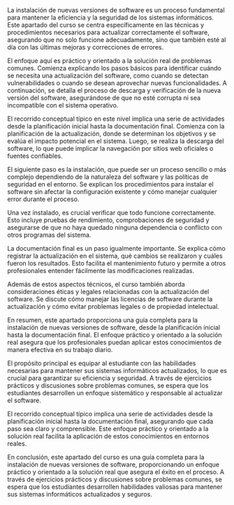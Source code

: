 La instalación de nuevas versiones de software es un proceso fundamental para mantener la eficiencia y la seguridad de los sistemas informáticos. Este apartado del curso se centra específicamente en las técnicas y procedimientos necesarios para actualizar correctamente el software, asegurando que no solo funcione adecuadamente, sino que también esté al día con las últimas mejoras y correcciones de errores.

El enfoque aquí es práctico y orientado a la solución real de problemas comunes. Comienza explicando los pasos básicos para identificar cuándo se necesita una actualización del software, como cuando se detectan vulnerabilidades o cuando se desean aprovechar nuevas funcionalidades. A continuación, se detalla el proceso de descarga y verificación de la nueva versión del software, asegurándose de que no esté corrupta ni sea incompatible con el sistema operativo.

El recorrido conceptual típico en este nivel implica una serie de actividades desde la planificación inicial hasta la documentación final. Comienza con la planificación de la actualización, donde se determinan los objetivos y se evalúa el impacto potencial en el sistema. Luego, se realiza la descarga del software, lo que puede implicar la navegación por sitios web oficiales o fuentes confiables.

El siguiente paso es la instalación, que puede ser un proceso sencillo o más complejo dependiendo de la naturaleza del software y las políticas de seguridad en el entorno. Se explican los procedimientos para instalar el software sin afectar la configuración existente y cómo manejar cualquier error durante el proceso.

Una vez instalado, es crucial verificar que todo funcione correctamente. Esto incluye pruebas de rendimiento, comprobaciones de seguridad y asegurarse de que no haya quedado ninguna dependencia o conflicto con otros programas del sistema.

La documentación final es un paso igualmente importante. Se explica cómo registrar la actualización en el sistema, qué cambios se realizaron y cuáles fueron los resultados. Esto facilita el mantenimiento futuro y permite a otros profesionales entender fácilmente las modificaciones realizadas.

Además de estos aspectos técnicos, el curso también aborda consideraciones éticas y legales relacionadas con la actualización del software. Se discute cómo manejar las licencias de software durante la actualización y cómo evitar problemas legales o de propiedad intelectual.

En resumen, este apartado proporciona una guía completa para la instalación de nuevas versiones de software, desde la planificación inicial hasta la documentación final. El enfoque práctico y orientado a la solución real asegura que los profesionales puedan aplicar estos conocimientos de manera efectiva en su trabajo diario.

El propósito principal es equipar al estudiante con las habilidades necesarias para mantener sus sistemas informáticos actualizados, lo que es crucial para garantizar su eficiencia y seguridad. A través de ejercicios prácticos y discusiones sobre problemas comunes, se espera que los estudiantes desarrollen un enfoque sistemático y responsable al actualizar el software.

El recorrido conceptual típico implica una serie de actividades desde la planificación inicial hasta la documentación final, asegurando que cada paso sea claro y comprensible. Este enfoque práctico y orientado a la solución real facilita la aplicación de estos conocimientos en entornos reales.

En conclusión, este apartado del curso es una guía completa para la instalación de nuevas versiones de software, proporcionando un enfoque práctico y orientado a la solución real que asegura el éxito en el proceso. A través de ejercicios prácticos y discusiones sobre problemas comunes, se espera que los estudiantes desarrollen habilidades valiosas para mantener sus sistemas informáticos actualizados y seguros.
